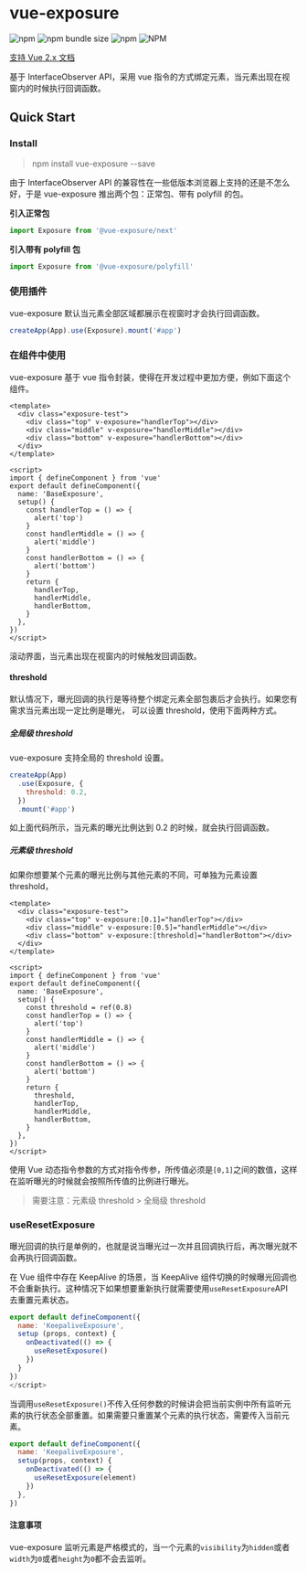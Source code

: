 # vue-exposure

![npm](https://img.shields.io/npm/v/vue-exposure) ![npm bundle size](https://img.shields.io/bundlephobia/min/vue-exposure) ![npm](https://img.shields.io/npm/dm/vue-exposure) ![NPM](https://img.shields.io/npm/l/vue-exposure)

[支持 Vue 2.x 文档](https://github.com/hubvue/vue-exposure)

基于 InterfaceObserver API，采用 vue 指令的方式绑定元素，当元素出现在视窗内的时候执行回调函数。

## Quick Start

### Install

> npm install vue-exposure --save

由于 InterfaceObserver API 的兼容性在一些低版本浏览器上支持的还是不怎么好，于是 vue-exposure 推出两个包：正常包、带有 polyfill 的包。

**引入正常包**

```js
import Exposure from '@vue-exposure/next'
```

**引入带有 polyfill 包**

```js
import Exposure from '@vue-exposure/polyfill'
```

### 使用插件

vue-exposure 默认当元素全部区域都展示在视窗时才会执行回调函数。

```js
createApp(App).use(Exposure).mount('#app')
```

### 在组件中使用

vue-exposure 基于 vue 指令封装，使得在开发过程中更加方便，例如下面这个组件。

```vue
<template>
  <div class="exposure-test">
    <div class="top" v-exposure="handlerTop"></div>
    <div class="middle" v-exposure="handlerMiddle"></div>
    <div class="bottom" v-exposure="handlerBottom"></div>
  </div>
</template>

<script>
import { defineComponent } from 'vue'
export default defineComponent({
  name: 'BaseExposure',
  setup() {
    const handlerTop = () => {
      alert('top')
    }
    const handlerMiddle = () => {
      alert('middle')
    }
    const handlerBottom = () => {
      alert('bottom')
    }
    return {
      handlerTop,
      handlerMiddle,
      handlerBottom,
    }
  },
})
</script>
```

滚动界面，当元素出现在视窗内的时候触发回调函数。

#### threshold

默认情况下，曝光回调的执行是等待整个绑定元素全部包裹后才会执行。如果您有需求当元素出现一定比例是曝光，
可以设置 threshold，使用下面两种方式。

##### 全局级 threshold

vue-exposure 支持全局的 threshold 设置。

```js
createApp(App)
  .use(Exposure, {
    threshold: 0.2,
  })
  .mount('#app')
```

如上面代码所示，当元素的曝光比例达到 0.2 的时候，就会执行回调函数。

##### 元素级 threshold

如果你想要某个元素的曝光比例与其他元素的不同，可单独为元素设置 threshold，

```vue
<template>
  <div class="exposure-test">
    <div class="top" v-exposure:[0.1]="handlerTop"></div>
    <div class="middle" v-exposure:[0.5]="handlerMiddle"></div>
    <div class="bottom" v-exposure:[threshold]="handlerBottom"></div>
  </div>
</template>

<script>
import { defineComponent } from 'vue'
export default defineComponent({
  name: 'BaseExposure',
  setup() {
    const threshold = ref(0.8)
    const handlerTop = () => {
      alert('top')
    }
    const handlerMiddle = () => {
      alert('middle')
    }
    const handlerBottom = () => {
      alert('bottom')
    }
    return {
      threshold,
      handlerTop,
      handlerMiddle,
      handlerBottom,
    }
  },
})
</script>
```

使用 Vue 动态指令参数的方式对指令传参，所传值必须是`[0,1]`之间的数值，这样在监听曝光的时候就会按照所传值的比例进行曝光。

> 需要注意：元素级 threshold > 全局级 threshold

### useResetExposure

曝光回调的执行是单例的，也就是说当曝光过一次并且回调执行后，再次曝光就不会再执行回调函数。

在 Vue 组件中存在 KeepAlive 的场景，当 KeepAlive 组件切换的时候曝光回调也不会重新执行。这种情况下如果想要重新执行就需要使用`useResetExposure`API 去重置元素状态。

```js
export default defineComponent({
  name: 'KeepaliveExposure',
  setup (props, context) {
    onDeactivated(() => {
      useResetExposure()
    })
  }
})
</script>
```

当调用`useResetExposure()`不传入任何参数的时候讲会把当前实例中所有监听元素的执行状态全部重置。如果需要只重置某个元素的执行状态，需要传入当前元素。

```js
export default defineComponent({
  name: 'KeepaliveExposure',
  setup(props, context) {
    onDeactivated(() => {
      useResetExposure(element)
    })
  },
})
```

#### 注意事项

vue-exposure 监听元素是严格模式的，当一个元素的`visibility`为`hidden`或者`width`为`0`或者`height`为`0`都不会去监听。
